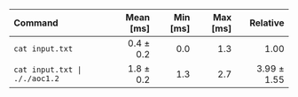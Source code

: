 | Command | Mean [ms] | Min [ms] | Max [ms] | Relative |
|:---|---:|---:|---:|---:|
| `cat input.txt` | 0.4 ± 0.2 | 0.0 | 1.3 | 1.00 |
| `cat input.txt \| ././aoc1.2` | 1.8 ± 0.2 | 1.3 | 2.7 | 3.99 ± 1.55 |
